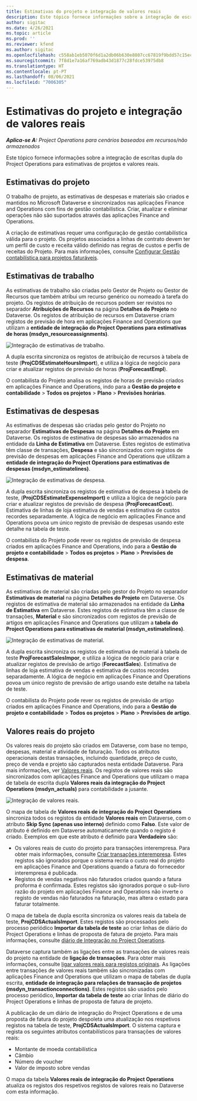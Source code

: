 ```yaml
---
title: Estimativas do projeto e integração de valores reais
description: Este tópico fornece informações sobre a integração de escritas dupla do Project Operations para estimativas de projetos e valores reais.
author: sigitac
ms.date: 4/26/2021
ms.topic: article
ms.prod: ''
ms.reviewer: kfend
ms.author: sigitac
ms.openlocfilehash: c558ab1eb5070f6d1a2db06b630e8807cc67819f9bdd57c15ec346f484e04fe9
ms.sourcegitcommit: 7f8d1e7a16af769adb43d1877c28fdce53975db8
ms.translationtype: HT
ms.contentlocale: pt-PT
ms.lasthandoff: 08/06/2021
ms.locfileid: "7006305"
---
```

# <a name="project-estimates-and-actuals-integration"></a>Estimativas do projeto e integração de valores reais

_**Aplica-se A:** Project Operations para cenários baseados em recursos/não armazenados_

Este tópico fornece informações sobre a integração de escritas dupla do Project Operations para estimativas de projetos e valores reais.

## <a name="project-estimates"></a>Estimativas do projeto

O trabalho de projeto, as estimativas de despesas e materiais são criados e mantidos no Microsoft Dataverse e sincronizados nas aplicações Finance and Operations com fins de gestão contabilística. Criar, atualizar e eliminar operações não são suportados através das aplicações Finance and Operations.

A criação de estimativas requer uma configuração de gestão contabilística válida para o projeto. Os projetos associados a linhas de contrato devem ter um perfil de custo e receita válido definido nas regras de custos e perfis de receitas do Projeto. Para mais informações, consulte [Configurar Gestão contabilística para projetos faturáveis](../project-accounting/configure-accounting-billable-projects.md#configure-project-cost-and-revenue-profile-rules).

## <a name="labor-estimates"></a>Estimativas de trabalho

As estimativas de trabalho são criadas pelo Gestor de Projeto ou Gestor de Recursos que também atribui um recurso genérico ou nomeado à tarefa do projeto. Os registos de atribuição de recursos podem ser revistos no separador **Atribuições de Recursos** na página **Detalhes do Projeto** no Dataverse. Os registos de atribuição de recursos em Dataverse criam registos de previsão de hora em aplicações Finance and Operations que utilizam a **entidade de integração do Project Operations para estimativas de horas (msdyn\_resourceassignments)**.

   ![Integração de estimativas de trabalho.](./Media/DW4LaborEstimates.png)

A dupla escrita sincroniza os registos de atribuição de recursos à tabela de teste (**ProjCDSEstimateHoursImport**), e utiliza a lógica de negócio para criar e atualizar registos de previsão de horas (**ProjForecastEmpl**).

O contabilista do Projeto analisa os registos de horas de previsão criados em aplicações Finance and Operations, indo para a **Gestão do projeto e contabilidade** > **Todos os projetos** > **Plano** > **Previsões horárias**.

## <a name="expense-estimates"></a>Estimativas de despesas

As estimativas de despesas são criadas pelo gestor do Projeto no separador **Estimativas de Despesas** na página **Detalhes do Projeto** em Dataverse. Os registos de estimativa de despesas são armazenados na entidade da **Linha de Estimativa** em Dataverse. Estes registos de estimativa têm classe de transações, **Despesa** e são sincronizados com registos de previsão de despesas em aplicações Finance and Operations que utilizam a **entidade de integração do Project Operations para estimativas de despesas (msdyn\_estimatelines)**.

   ![Integração de estimativas de despesa.](./Media/DW4ExpenseEstimates.png)

A dupla escrita sincroniza os registos de estimativa de despesa à tabela de teste, (**ProjCDSEstimateExpenseImport)** e utiliza a lógica de negócio para criar e atualizar registos de previsão de despesa (**ProjForecastCost**). Estimativa de linhas de loja estimativa de vendas e estimativa de custos recordes separadamente. A lógica de negócio em aplicações Finance and Operations povoa um único registo de previsão de despesas usando este detalhe na tabela de teste.

O contabilista do Projeto pode rever os registos de previsão de despesa criados em aplicações Finance and Operations, indo para a **Gestão do projeto e contabilidade** > **Todos os projetos** > **Plano** > **Previsões de despesa**.

## <a name="material-estimates"></a>Estimativas de material

As estimativas de material são criadas pelo gestor do Projeto no separador **Estimativas de material** na página **Detalhes do Projeto** em Dataverse. Os registos de estimativa de material são armazenados na entidade da **Linha de Estimativa** em Dataverse. Estes registos de estimativa têm a classe de transações, **Material** e são sincronizados com registos de previsão de artigos em aplicações Finance and Operations que utilizam a **tabela do Project Operations para estimativas de material (msdyn\_estimatelines)**.

   ![Integração de estimativas de material.](./Media/DW4MaterialEstimates.png)

A dupla escrita sincroniza os registos de estimativa de material à tabela de teste **ProjForecastSalesImpor**, e utiliza a lógica de negócio para criar e atualizar registos de previsão de artigo (**ForecastSales**). Estimativa de linhas de loja estimativa de vendas e estimativa de custos recordes separadamente. A lógica de negócio em aplicações Finance and Operations povoa um único registo de previsão de artigo usando este detalhe na tabela de teste.

O contabilista do Projeto pode rever os registos de previsão de artigo criados em aplicações Finance and Operations, indo para a **Gestão do projeto e contabilidade** > **Todos os projetos** > **Plano** > **Previsões de artigo**.

## <a name="project-actuals"></a>Valores reais do projeto

Os valores reais do projeto são criados em Dataverse, com base no tempo, despesas, material e atividade de faturação. Todos os atributos operacionais destas transações, incluindo quantidade, preço de custo, preço de venda e projeto são capturados nesta entidade Dataverse. Para mais informações, ver [Valores reais](../actuals/actuals-overview.md). Os registos de valores reais são sincronizados com aplicações Finance and Operations que utilizam o mapa de tabela de escrita dupla **Valores reais da integração do Project Operations (msdyn\_actuals)** para contabilidade a jusante.

   ![Integração de valores reais.](./Media/DW4Actuals.png)

O mapa de tabela de **Valores reais de integração do Project Operations** sincroniza todos os registos da entidade **Valores reais** em Dataverse, com o atributo **Skip Sync (apenas uso interno)** definido como **Falso**. Este valor de atributo é definido em Dataverse automaticamente quando o registo é criado. Exemplos em que este atributo é definido para **Verdadeiro** são:

  - Os valores reais de custo do projeto para transações interempresa. Para obter mais informações, consulte [Criar transações interempresa](../project-accounting/create-intercompany-transactions.md). Estes registos são ignorados porque o sistema recria o custo real do projeto em aplicações Finance and Operations quando a fatura do fornecedor interempresa é publicada.
  - Registos de vendas negativos não faturados criados quando a fatura proforma é confirmada. Estes registos são ignorados porque o sub-livro razão do projeto em aplicações Finance and Operations não inverte o registo de vendas não faturados na faturação, mas altera o estado para faturar totalmente.

O mapa de tabela de dupla escrita sincroniza os valores reais da tabela de teste, **ProjCDSActualsImport**. Estes registos são processados pelo processo periódico **Importar da tabela de teste** ao criar linhas de diário do Project Operations e linhas de proposta de fatura de projeto. Para mais informações, consulte [diário de Integração no Project Operations](../project-accounting/project-operations-integration-journal.md).

Dataverse captura também as ligações entre as transações de valores reais do projeto na entidade de **ligação de transações**. Para obter mais informações, consulte [ligar valores reais para registos originais](../actuals/linkingactuals.md). As ligações entre transações de valores reais também são sincronizadas com aplicações Finance and Operations que utilizam o mapa de tabelas de dupla escrita, **entidade de integração para relações de transação de projetos (msdyn\_transactionconnections)**. Estes registos são usados pelo processo periódico, **Importar da tabela de teste** ao criar linhas de diário do Project Operations e linhas de proposta de fatura de projeto.

A publicação de um diário de integração do Project Operations e de uma proposta de fatura do projeto despoleta uma atualização nos respetivos registos na tabela de teste, **ProjCDSActualsImport**. O sistema captura e regista os seguintes atributos contabilísticos para transações de valores reais:

- Montante de moeda contabilística
- Câmbio
- Número de voucher
- Valor de imposto sobre vendas

O mapa da tabela **Valores reais de integração do Project Operations** atualiza os registos dos respetivos registos de valores reais no Dataverse com esta informação.
